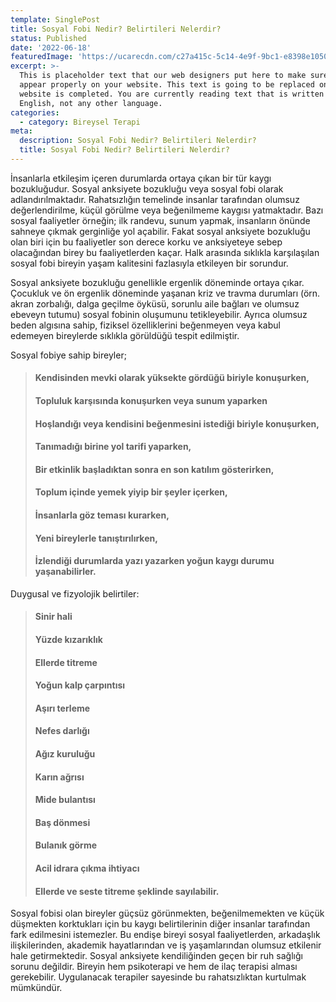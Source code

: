 ```yaml
---
template: SinglePost
title: Sosyal Fobi Nedir? Belirtileri Nelerdir?
status: Published
date: '2022-06-18' 
featuredImage: 'https://ucarecdn.com/c27a415c-5c14-4e9f-9bc1-e8398e1050c3/'
excerpt: >-
  This is placeholder text that our web designers put here to make sure words
  appear properly on your website. This text is going to be replaced once the
  website is completed. You are currently reading text that is written in
  English, not any other language.
categories:
  - category: Bireysel Terapi
meta:
  description: Sosyal Fobi Nedir? Belirtileri Nelerdir?
  title: Sosyal Fobi Nedir? Belirtileri Nelerdir?
---
```


İnsanlarla etkileşim içeren durumlarda ortaya çıkan bir tür kaygı bozukluğudur. Sosyal anksiyete bozukluğu veya sosyal fobi olarak adlandırılmaktadır. Rahatsızlığın temelinde insanlar tarafından olumsuz değerlendirilme, küçül görülme veya beğenilmeme kaygısı yatmaktadır. Bazı sosyal faaliyetler örneğin; ilk randevu, sunum yapmak, insanların önünde sahneye çıkmak gerginliğe yol açabilir. Fakat sosyal anksiyete bozukluğu olan biri için bu faaliyetler son derece korku ve anksiyeteye sebep olacağından birey bu faaliyetlerden kaçar. Halk arasında sıklıkla karşılaşılan sosyal fobi bireyin yaşam kalitesini fazlasıyla etkileyen bir sorundur.

Sosyal anksiyete bozukluğu genellikle ergenlik döneminde ortaya çıkar. Çocukluk ve ön ergenlik döneminde yaşanan kriz ve travma durumları (örn. akran zorbalığı, dalga geçilme öyküsü, sorunlu aile bağları ve olumsuz ebeveyn tutumu) sosyal fobinin oluşumunu tetikleyebilir. Ayrıca olumsuz beden algısına sahip, fiziksel özelliklerini beğenmeyen veya kabul edemeyen bireylerde sıklıkla görüldüğü tespit edilmiştir.

Sosyal fobiye sahip bireyler;

> ####  Kendisinden mevki olarak yüksekte gördüğü biriyle konuşurken,
>
> #### Topluluk karşısında konuşurken veya sunum yaparken
>
> #### Hoşlandığı veya kendisini beğenmesini istediği biriyle konuşurken,
>
> #### Tanımadığı birine yol tarifi yaparken,
>
> #### Bir etkinlik başladıktan sonra en son katılım gösterirken,
>
> #### Toplum içinde yemek yiyip bir şeyler içerken,
>
> #### İnsanlarla göz teması kurarken,
>
> #### Yeni bireylerle tanıştırılırken,
>
> #### İzlendiği durumlarda yazı yazarken yoğun kaygı durumu yaşanabilirler.


Duygusal ve fizyolojik belirtiler:

> #### Sinir hali
>
> #### Yüzde kızarıklık
>
> #### Ellerde titreme
>
> #### Yoğun kalp çarpıntısı
>
> #### Aşırı terleme
>
> #### Nefes darlığı
>
> #### Ağız kuruluğu
>
> #### Karın ağrısı
>
> #### Mide bulantısı
>
> #### Baş dönmesi
>
> #### Bulanık görme
>
> #### Acil idrara çıkma ihtiyacı
>
> #### Ellerde ve seste titreme şeklinde sayılabilir. 


Sosyal fobisi olan bireyler güçsüz görünmekten, beğenilmemekten ve küçük düşmekten korktukları için bu kaygı belirtilerinin diğer insanlar tarafından fark edilmesini istemezler. Bu endişe bireyi sosyal faaliyetlerden, arkadaşlık ilişkilerinden, akademik hayatlarından ve iş yaşamlarından olumsuz etkilenir hale getirmektedir. Sosyal anksiyete kendiliğinden geçen bir ruh sağlığı sorunu değildir. Bireyin hem psikoterapi ve hem de ilaç terapisi alması gerekebilir. Uygulanacak terapiler sayesinde bu rahatsızlıktan kurtulmak mümkündür.